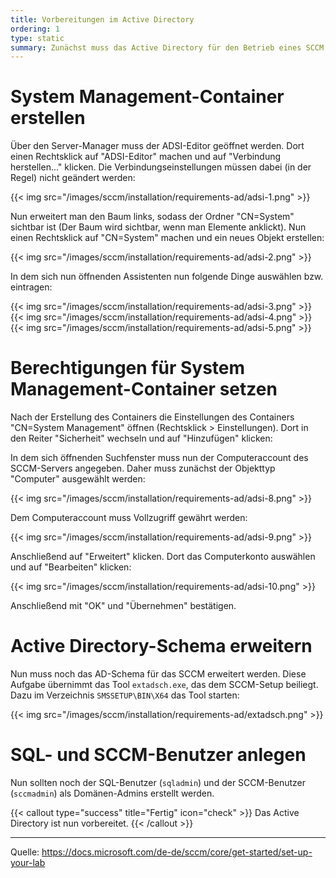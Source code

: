 ```yaml
---
title: Vorbereitungen im Active Directory
ordering: 1
type: static
summary: Zunächst muss das Active Directory für den Betrieb eines SCCM vorbereitet werden. 
---
```


# System Management-Container erstellen

Über den Server-Manager muss der ADSI-Editor geöffnet werden. Dort einen Rechtsklick auf "ADSI-Editor" machen und auf "Verbindung herstellen..." klicken. Die Verbindungseinstellungen müssen dabei (in der Regel) nicht geändert werden:

{{< img src="/images/sccm/installation/requirements-ad/adsi-1.png" >}}

Nun erweitert man den Baum links, sodass der Ordner "CN=System" sichtbar ist (Der Baum wird sichtbar, wenn man Elemente anklickt). Nun einen Rechtsklick auf "CN=System" machen und ein neues Objekt erstellen:

{{< img src="/images/sccm/installation/requirements-ad/adsi-2.png" >}}

In dem sich nun öffnenden Assistenten nun folgende Dinge auswählen bzw. eintragen:

{{< img src="/images/sccm/installation/requirements-ad/adsi-3.png" >}}
{{< img src="/images/sccm/installation/requirements-ad/adsi-4.png" >}}
{{< img src="/images/sccm/installation/requirements-ad/adsi-5.png" >}}

# Berechtigungen für System Management-Container setzen

Nach der Erstellung des Containers die Einstellungen des Containers "CN=System Management" öffnen (Rechtsklick > Einstellungen). Dort in den Reiter "Sicherheit" wechseln und auf "Hinzufügen" klicken:

In dem sich öffnenden Suchfenster muss nun der Computeraccount des SCCM-Servers angegeben. Daher muss zunächst der Objekttyp "Computer" ausgewählt werden:

{{< img src="/images/sccm/installation/requirements-ad/adsi-8.png" >}}

Dem Computeraccount muss Vollzugriff gewährt werden:

{{< img src="/images/sccm/installation/requirements-ad/adsi-9.png" >}}

Anschließend auf "Erweitert" klicken. Dort das Computerkonto auswählen und auf "Bearbeiten" klicken:

{{< img src="/images/sccm/installation/requirements-ad/adsi-10.png" >}}

Anschließend mit "OK" und "Übernehmen" bestätigen.

# Active Directory-Schema erweitern

Nun muss noch das AD-Schema für das SCCM erweitert werden. Diese Aufgabe übernimmt das Tool `extadsch.exe`, das dem SCCM-Setup beiliegt. Dazu im Verzeichnis `SMSSETUP\BIN\X64` das Tool starten:

{{< img src="/images/sccm/installation/requirements-ad/extadsch.png" >}}

# SQL- und SCCM-Benutzer anlegen

Nun sollten noch der SQL-Benutzer (`sqladmin`) und der SCCM-Benutzer (`sccmadmin`) als Domänen-Admins erstellt werden. 

{{< callout type="success" title="Fertig" icon="check" >}}
    Das Active Directory ist nun vorbereitet.
{{< /callout >}}

---
Quelle: https://docs.microsoft.com/de-de/sccm/core/get-started/set-up-your-lab